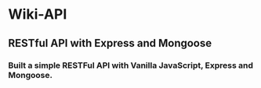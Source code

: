 # Wiki-API
## RESTful API with Express and Mongoose

### Built a simple RESTFul API with Vanilla JavaScript, Express and Mongoose.

